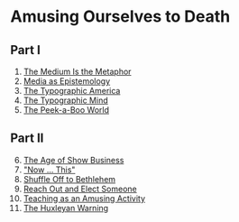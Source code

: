 Amusing Ourselves to Death
===========================


Part I
------

1. [The Medium Is the Metaphor](ch1_the_medium_is_the_metaphor.md)
2. [Media as Epistemology](ch2_media_as_epistemology.md)
3. [The Typographic America](ch3_the_typographic_america.md)
4. [The Typographic Mind](ch4_the_typographic_mind.md)
5. [The Peek-a-Boo World](ch5_the_peek-a-boo_world.md)

Part II
-------

6. [The Age of Show Business](ch6_the_age_of_show_business.md)
7. ["Now ... This"](ch7_now_this.md)
8. [Shuffle Off to Bethlehem](ch8_shuffle_off_to_behlehem.md)
9. [Reach Out and Elect Someone](ch9_reach_out_and_elect_someone.md)
10. [Teaching as an Amusing Activity](ch10_teaching_as_an_amusing_activity.md)
11. [The Huxleyan Warning](ch11_the_huxeleyan_warning.md)
